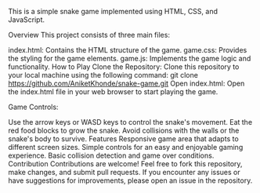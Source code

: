This is a simple snake game implemented using HTML, CSS, and JavaScript.

Overview
This project consists of three main files:

index.html: Contains the HTML structure of the game.
game.css: Provides the styling for the game elements.
game.js: Implements the game logic and functionality.
How to Play
Clone the Repository: Clone this repository to your local machine using the following command:
git clone https://github.com/AniketKhonde/snake-game.git
Open index.html: Open the index.html file in your web browser to start playing the game.

Game Controls:

Use the arrow keys or WASD keys to control the snake's movement.
Eat the red food blocks to grow the snake.
Avoid collisions with the walls or the snake's body to survive.
Features
Responsive game area that adapts to different screen sizes.
Simple controls for an easy and enjoyable gaming experience.
Basic collision detection and game over conditions.
Contribution
Contributions are welcome! Feel free to fork this repository, make changes, and submit pull requests. If you encounter any issues or have suggestions for improvements, please open an issue in the repository.
